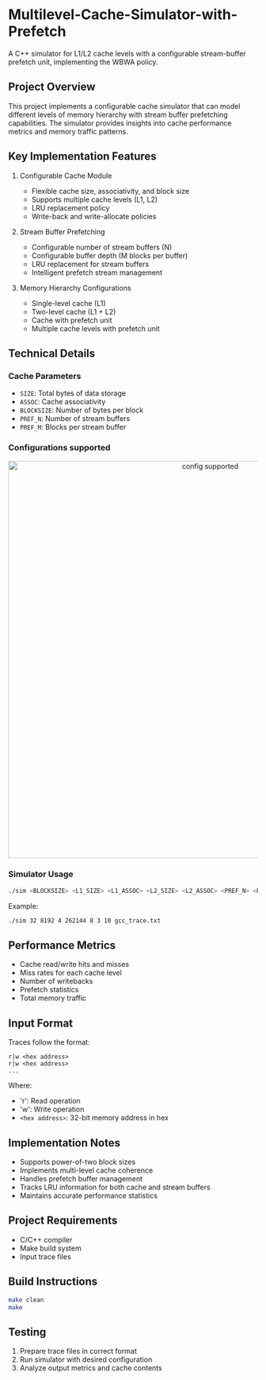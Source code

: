 # Multilevel-Cache-Simulator-with-Prefetch

A C++ simulator for L1/L2 cache levels with a configurable stream-buffer prefetch unit, implementing the WBWA policy.

## Project Overview

This project implements a configurable cache simulator that can model different levels of memory hierarchy with stream buffer prefetching capabilities. The simulator provides insights into cache performance metrics and memory traffic patterns.

## Key Implementation Features

1. Configurable Cache Module
   - Flexible cache size, associativity, and block size
   - Supports multiple cache levels (L1, L2)
   - LRU replacement policy
   - Write-back and write-allocate policies

2. Stream Buffer Prefetching
   - Configurable number of stream buffers (N)
   - Configurable buffer depth (M blocks per buffer)
   - LRU replacement for stream buffers
   - Intelligent prefetch stream management

3. Memory Hierarchy Configurations
   - Single-level cache (L1)
   - Two-level cache (L1 + L2)
   - Cache with prefetch unit
   - Multiple cache levels with prefetch unit

## Technical Details

### Cache Parameters
* `SIZE`: Total bytes of data storage
* `ASSOC`: Cache associativity
* `BLOCKSIZE`: Number of bytes per block
* `PREF_N`: Number of stream buffers
* `PREF_M`: Blocks per stream buffer

### Configurations supported
<div align="center">
<img width="800" alt="config supported" src="https://github.com/user-attachments/assets/1586344b-c055-4326-a633-3b3ee9589d26">
</div>

### Simulator Usage

```bash
./sim <BLOCKSIZE> <L1_SIZE> <L1_ASSOC> <L2_SIZE> <L2_ASSOC> <PREF_N> <PREF_M> <trace_file>
```

Example:
```bash
./sim 32 8192 4 262144 8 3 10 gcc_trace.txt
```

## Performance Metrics
* Cache read/write hits and misses
* Miss rates for each cache level
* Number of writebacks
* Prefetch statistics
* Total memory traffic

## Input Format
Traces follow the format:
```
r|w <hex address>
r|w <hex address>
...
```
Where:
- 'r': Read operation
- 'w': Write operation
- `<hex address>`: 32-bit memory address in hex

## Implementation Notes
* Supports power-of-two block sizes
* Implements multi-level cache coherence
* Handles prefetch buffer management
* Tracks LRU information for both cache and stream buffers
* Maintains accurate performance statistics

## Project Requirements
* C/C++ compiler
* Make build system
* Input trace files

## Build Instructions
```bash
make clean
make
```

## Testing
1. Prepare trace files in correct format
2. Run simulator with desired configuration
3. Analyze output metrics and cache contents


